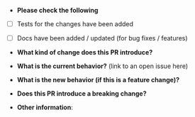 * **Please check the following**
- [ ] Tests for the changes have been added
- [ ] Docs have been added / updated (for bug fixes / features)


* **What kind of change does this PR introduce?**



* **What is the current behavior?** (link to an open issue here)



* **What is the new behavior (if this is a feature change)?**



* **Does this PR introduce a breaking change?** 


* **Other information**:
